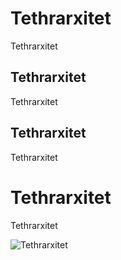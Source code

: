 # Tethrarxitet
Tethrarxitet
## Tethrarxitet
Tethrarxitet
## Tethrarxitet
Tethrarxitet

# Tethrarxitet
Tethrarxitet

![Tethrarxitet](https://tethrxt.neocities.org/)
